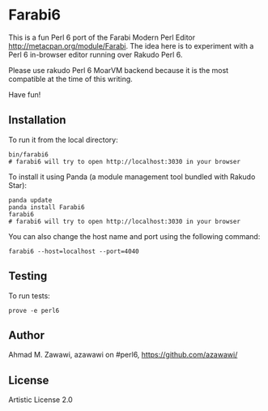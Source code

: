 Farabi6
=======

This is a fun Perl 6 port of the Farabi Modern Perl Editor http://metacpan.org/module/Farabi.
The idea here is to experiment with a Perl 6 in-browser editor running over Rakudo Perl 6. 

Please use rakudo Perl 6 MoarVM backend because it is the most compatible at the
time of this writing.

Have fun!

## Installation

To run it from the local directory:

    bin/farabi6
    # farabi6 will try to open http://localhost:3030 in your browser

To install it using Panda (a module management tool bundled with Rakudo Star):

    panda update
    panda install Farabi6
    farabi6
    # farabi6 will try to open http://localhost:3030 in your browser

You can also change the host name and port using the following command:

    farabi6 --host=localhost --port=4040

## Testing

To run tests:

    prove -e perl6

## Author

Ahmad M. Zawawi, azawawi on #perl6, https://github.com/azawawi/

## License

Artistic License 2.0
